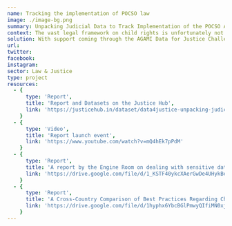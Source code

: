 ```yaml
---
name: Tracking the implementation of POCSO law
image: ./image-bg.png
summary: Unpacking Judicial Data to Track Implementation of the POCSO Act in Assam, Delhi & Haryana
context: The vast legal framework on child rights is unfortunately not backed with data that can inform law and policy change as well as help in monitoring implementation of these laws. There is very little systematic information on what happens in courts, how do special laws and provisions pan out in practice, to what extent have they been able to meet their purpose, what are the challenges and how can these be overcome. The only official set of data that gives some insight on implementation of laws are the NCRB’s statistics on disposal of cases by police and court in terms of charge sheeting rate, rate of conviction and pendency percentage. District level data continues to remain a challenge on all counts.
solution: With support coming through the AGAMI Data for Justice Challenge, we collaborated with HAQ - Centre for Child Rights to study the implementation of the POCSO Act by curating and analysing data from the district courts of Assam, Haryana and Delhi. For this project, we developed a data system to mine court cases from eCourts between 2012 and 2020. 
url: 
twitter:
facebook:
instagram:
sector: Law & Justice
type: project
resources:
  - {
      type: 'Report',
      title: 'Report and Datasets on the Justice Hub',
      link: 'https://justicehub.in/dataset/data4justice-unpacking-judicial-data-to-track-implementation-of-the-pocso-act-in-assam-delhi-haryana'
    } 
  - {
      type: 'Video',
      title: 'Report launch event',
      link: 'https://www.youtube.com/watch?v=mQ4hEk7pPdM'
    }
  - {
      type: 'Report',
      title: 'A report by the Engine Room on dealing with sensitive datasets to highlight problems of Child Sexual Abuse in India.',
      link: 'https://drive.google.com/file/d/1_KSTF40ykcXAerGwDe4UHykBetwvazBj/view?usp=sharing'
    }
  - {
      type: 'Report',
      title: 'A Cross-Country Comparison of Best Practices Regarding Children’s Privacy in the Criminal Justice System prepared by the students from Macquarie University',
      link: 'https://drive.google.com/file/d/1hyphx6YbcBGlPmwyQIfiMN0xjN4aWdDg/view?usp=sharing'
    }
---
```

